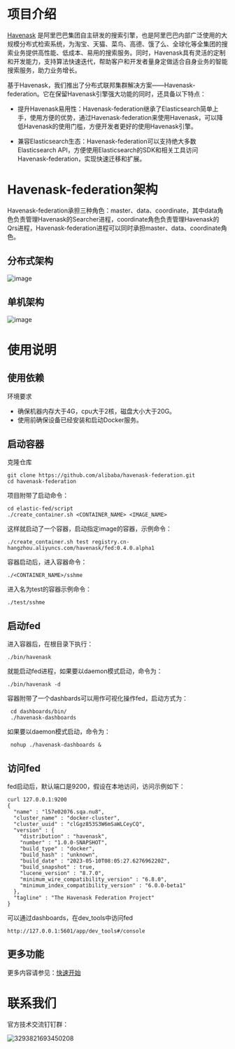 # 项目介绍
[Havenask](https://github.com/alibaba/havenask) 是阿里巴巴集团自主研发的搜索引擎，也是阿里巴巴内部广泛使用的大规模分布式检索系统，为淘宝、天猫、菜鸟、高德、饿了么、全球化等全集团的搜索业务提供高性能、低成本、易用的搜索服务。同时，Havenask具有灵活的定制和开发能力，支持算法快速迭代，帮助客户和开发者量身定做适合自身业务的智能搜索服务，助力业务增长。

基于Havenask，我们推出了分布式联邦集群解决方案——Havenask-federation。它在保留Havenask引擎强大功能的同时，还具备以下特点：

* 提升Havenask易用性：Havenask-federation继承了Elasticsearch简单上手，使用方便的优势，通过Havenask-federation来使用Havenask，可以降低Havenask的使用门槛，方便开发者更好的使用Havenask引擎。

* 兼容Elasticsearch生态：Havenask-federation可以支持绝大多数Elasticsearch API，方便使用Elasticsearch的SDK和相关工具访问Havenask-federation，实现快速迁移和扩展。

# Havenask-federation架构

Havenask-federation承担三种角色：master、data、coordinate，其中data角色负责管理Havenask的Searcher进程，coordinate角色负责管理Havenask的Qrs进程，Havenask-federation进程可以同时承担master、data、coordinate角色。

## 分布式架构

![image](https://user-images.githubusercontent.com/5070449/226837096-99f50ae0-f391-48a7-af85-5a916bd335c8.png)

## 单机架构

![image](https://user-images.githubusercontent.com/5070449/226837197-3d591392-9b24-4032-877b-fc4534c2c64a.png)


# 使用说明
## 使用依赖
环境要求
* 确保机器内存大于4G，cpu大于2核，磁盘大小大于20G。
* 使用前确保设备已经安装和启动Docker服务。

## 启动容器

克隆仓库

    git clone https://github.com/alibaba/havenask-federation.git
    cd havenask-federation

项目附带了启动命令：

    cd elastic-fed/script
    ./create_container.sh <CONTAINER_NAME> <IMAGE_NAME>

这样就启动了一个容器，启动指定image的容器，示例命令：

    ./create_container.sh test registry.cn-hangzhou.aliyuncs.com/havenask/fed:0.4.0.alpha1

容器启动后，进入容器命令：

    ./<CONTAINER_NAME>/sshme

进入名为test的容器示例命令：

    ./test/sshme

## 启动fed

进入容器后，在根目录下执行：

    ./bin/havenask

就能启动fed进程，如果要以daemon模式启动，命令为：

    ./bin/havenask -d

容器附带了一个dashbards可以用作可视化操作fed，启动方式为：

     cd dashboards/bin/
     ./havenask-dashboards

如果要以daemon模式启动，命令为：

     nohup ./havenask-dashboards &

## 访问fed

fed启动后，默认端口是9200，假设在本地访问，访问示例如下：

    curl 127.0.0.1:9200
    {
      "name" : "l57e02076.sqa.nu8",
      "cluster_name" : "docker-cluster",
      "cluster_uuid" : "clGgz853S3W6mSaWLCeyCQ",
      "version" : {
        "distribution" : "havenask",
        "number" : "1.0.0-SNAPSHOT",
        "build_type" : "docker",
        "build_hash" : "unknown",
        "build_date" : "2023-05-10T08:05:27.627696220Z",
        "build_snapshot" : true,
        "lucene_version" : "8.7.0",
        "minimum_wire_compatibility_version" : "6.8.0",
        "minimum_index_compatibility_version" : "6.0.0-beta1"
      },
      "tagline" : "The Havenask Federation Project"
    }

可以通过dashboards，在dev_tools中访问fed

    http://127.0.0.1:5601/app/dev_tools#/console

## 更多功能
更多内容请参见：[快速开始](https://github.com/alibaba/havenask-federation/wiki/%E5%BF%AB%E9%80%9F%E5%BC%80%E5%A7%8B)

# 联系我们
官方技术交流钉钉群：

![3293821693450208](https://user-images.githubusercontent.com/590717/206684715-5ab1df49-f919-4d8e-85ee-58b364edef31.jpg)

